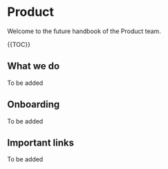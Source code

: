 # Product

Welcome to the future handbook of the Product team.

{{TOC}}

## What we do

To be added

## Onboarding

To be added

## Important links

To be added
